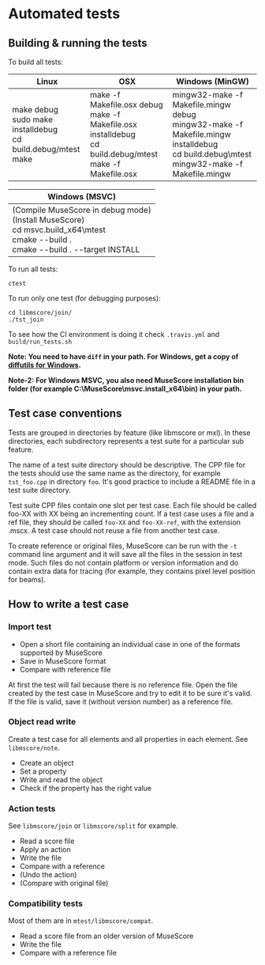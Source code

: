 # Automated tests

## Building & running the tests

To build all tests:

| Linux | OSX | Windows (MinGW) |
| ----- | --- | --------------- |
| make debug<br>sudo make installdebug<br>cd build.debug/mtest<br>make</pre> | make -f Makefile.osx debug<br>make -f Makefile.osx installdebug<br>cd build.debug/mtest<br>make -f Makefile.osx | mingw32-make -f Makefile.mingw debug<br>mingw32-make -f Makefile.mingw installdebug<br>cd build.debug\mtest<br>mingw32-make -f Makefile.mingw |

| Windows (MSVC) |
| -------------- |
| (Compile MuseScore in debug mode)<br>(Install MuseScore)<br>cd msvc.build_x64\mtest<br>cmake --build .<br>cmake --build . --target INSTALL |

To run all tests:

    ctest

To run only one test (for debugging purposes):

    cd libmscore/join/
    ./tst_join

To see how the CI environment is doing it check `.travis.yml` and `build/run_tests.sh`

**Note: You need to have `diff` in your path. For Windows, get a copy of [diffutils for Windows](http://gnuwin32.sourceforge.net/packages/diffutils.htm "diffutils for Windows").**

**Note-2: For Windows MSVC, you also need MuseScore installation bin folder (for example C:\MuseScore\msvc.install_x64\bin) in your path.**

## Test case conventions

Tests are grouped in directories by feature (like libmscore or mxl). 
In these directories, each subdirectory represents a test suite for a particular sub feature.

The name of a test suite directory should be descriptive. The CPP file for the tests should use the same name as the directory, for example `tst_foo.cpp` in directory `foo`. It's good practice to include a README file in a test suite directory.

Test suite CPP files contain one slot per test case. Each file should be called foo-XX with XX being an incrementing count. If a test case uses a file and a ref file, they should be called `foo-XX` and `foo-XX-ref`, with the extension .mscx. A test case should not reuse a file from another test case.

To create reference or original files, MuseScore can be run with the `-t` command line argument and it will save all the files in the session in test mode. Such files do not contain platform or version information and do contain extra data for tracing (for example, they contains pixel level position for beams).

## How to write a test case

### Import test

* Open a short file containing an individual case in one of the formats supported by MuseScore
* Save in MuseScore format
* Compare with reference file

At first the test will fail because there is no reference file. Open the file created by the test case in MuseScore and try to edit it to be sure it's valid. If the file is valid, save it (without version number) as a reference file.

### Object read write

Create a test case for all elements and all properties in each element. See `libmscore/note`.

* Create an object
* Set a property
* Write and read the object
* Check if the property has the right value

### Action tests

See `libmscore/join` or `libmscore/split` for example.

* Read a score file
* Apply an action
* Write the file
* Compare with a reference
* (Undo the action)
* (Compare with original file)

### Compatibility tests

Most of them are in `mtest/libmscore/compat`.

* Read a score file from an older version of MuseScore
* Write the file
* Compare with a reference file
